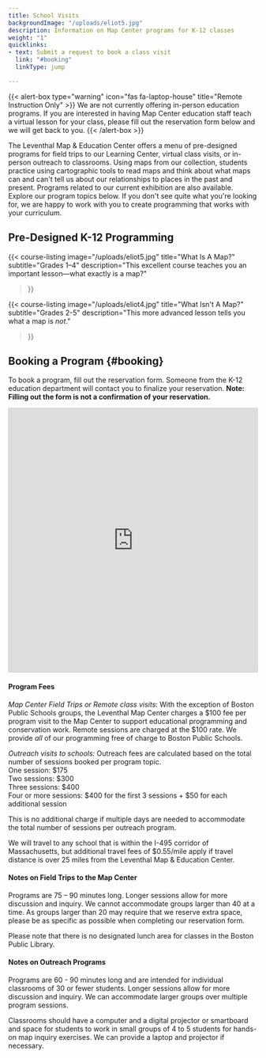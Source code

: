 ```yaml
---
title: School Visits
backgroundImage: "/uploads/eliot5.jpg"
description: Information on Map Center programs for K-12 classes
weight: "1"
quicklinks:
- text: Submit a request to book a class visit
  link: "#booking"
  linkType: jump

---
```

{{< alert-box type="warning" icon="fas fa-laptop-house" title="Remote Instruction Only" >}} We are not currently offering in-person education programs. If you are interested in having Map Center education staff teach a virtual lesson for your class, please fill out the reservation form below and we will get back to you. {{< /alert-box >}}

The Leventhal Map & Education Center offers a menu of pre-designed programs for field trips to our Learning Center, virtual class visits, or in-person outreach to classrooms. Using maps from our collection, students practice using cartographic tools to read maps and think about what maps can and can't tell us about our relationships to places in the past and present. Programs related to our current exhibition are also available. Explore our program topics below. If you don't see quite what you're looking for, we are happy to work with you to create programming that works with your curriculum.

## Pre-Designed K-12 Programming

{{< course-listing 
      image="/uploads/eliot5.jpg"
      title="What Is A Map?"
      subtitle="Grades 1–4"
      description="This excellent course teaches you an important lesson—what exactly is a map?"
>}}

{{< course-listing 
      image="/uploads/eliot4.jpg"
      title="What Isn't A Map?"
      subtitle="Grades 2-5"
      description="This more advanced lesson tells you what a map is *not*."
>}}

## Booking a Program {#booking}

To book a program, fill out the reservation form. Someone from the K-12 education department will contact you to finalize your reservation. **Note: Filling out the form is not a confirmation of your reservation.**

<iframe class="airtable-embed mb-5" src="https://airtable.com/embed/shrBJNwz49WB8i2jH?backgroundColor=yellow\](https://airtable.com/embed/shrBJNwz49WB8i2jH?backgroundColor=yellow " frameborder="0" onmousewheel="" width="100%" height="533" style="background: transparent; border: 1px solid #ccc;"></iframe>

#### Program Fees

_Map Center Field Trips or Remote class visits_: With the exception of Boston Public Schools groups, the Leventhal Map Center charges a $100 fee per program visit to the Map Center to support educational programming and conservation work. Remote sessions are charged at the $100 rate. We provide _all_ of our programming free of charge to Boston Public Schools.

_Outreach visits to schools:_ Outreach fees are calculated based on the total number of sessions booked per program topic.  
One session: $175  
Two sessions: $300  
Three sessions: $400  
Four or more sessions: $400 for the first 3 sessions + $50 for each additional session

This is no additional charge if multiple days are needed to accommodate the total number of sessions per outreach program.

We will travel to any school that is within the I-495 corridor of Massachusetts, but additional travel fees of $0.55/mile apply if travel distance is over 25 miles from the Leventhal Map & Education Center.

#### Notes on Field Trips to the Map Center

Programs are 75 – 90 minutes long. Longer sessions allow for more discussion and inquiry. We cannot accommodate groups larger than 40 at a time. As groups larger than 20 may require that we reserve extra space, please be as specific as possible when completing our reservation form.

Please note that there is no designated lunch area for classes in the Boston Public Library.

#### Notes on Outreach Programs

Programs are 60 - 90 minutes long and are intended for individual classrooms of 30 or fewer students. Longer sessions allow for more discussion and inquiry. We can accommodate larger groups over multiple program sessions.

Classrooms should have a computer and a digital projector or smartboard and space for students to work in small groups of 4 to 5 students for hands-on map inquiry exercises. We can provide a laptop and projector if necessary.